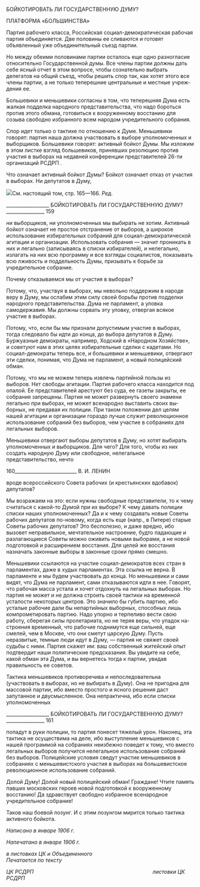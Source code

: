 БОЙКОТИРОВАТЬ ЛИ ГОСУДАРСТВЕННУЮ ДУМУ?

ПЛАТФОРМА «БОЛЬШИНСТВА»

Партия рабочего класса, Российская социал-демократическая рабочая партия объе­диняется. Две половины ее сливаются и готовят объявленный уже объединительный съезд партии.

Но между обеими половинами партии осталось еще одно разногласие относительно Государственной думы. Все члены партии должны дать себе ясный отчет в этом вопро­се, чтобы сознательно выбрать делегатов на общий съезд, чтобы решить спор так, как хотят этого все члены партии, а не только теперешние центральные и местные учреж­дения ее.

Большевики и меньшевики согласны в том, что теперешняя Дума есть жалкая под­делка народного представительства, что надо бороться против этого обмана, готовиться к вооруженному восстанию для созыва свободно избранного всем народом учреди­тельного собрания.

Спор идет только о тактике по отношению к Думе. Меньшевики говорят: партия на­ша должна участвовать в выборе уполномоченных и выборщиков. Большевики говорят: активный бойкот Думы. Мы изложим в этом листке взгляд большевиков, принявших резолюцию против участия в выборах на недавней конференции представителей 26-ти организаций РСДРП .

Что означает активный бойкот Думы? Бойкот означает отказ от участия в выборах. Ни депутатов в Думу,

![](file:///C:/Users/bot32/AppData/Local/Temp/msohtmlclip1/01/clip_image001.png)См. настоящий том, стр. 165—166. _Ред._

  

__________________ БОЙКОТИРОВАТЬ ЛИ ГОСУДАРСТВЕННУЮ ДУМУ?________________ 159

ни выборщиков, ни уполномоченных мы выбирать не хотим. Активный бойкот означа­ет не простое отстранение от выборов, а широкое использование избирательных собра­ний для социал-демократической агитации и организации. Использовать собрания — значит проникать в них и легально (записываясь в списки избирателей), и нелегально, излагать на них всю программу и все взгляды социалистов, показывать всю лживость и поддельность Думы, призывать к борьбе за учредительное собрание.

Почему отказываемся мы от участия в выборах?

Потому, что, участвуя в выборах, мы невольно поддержим в народе веру в Думу, мы ослабим этим силу своей борьбы против подделки народного представительства. Дума не парламент, а уловка самодержавия. Мы должны сорвать эту уловку, отвергая всякое участие в выборах.

Потому, что, если бы мы признали допустимым участие в выборах, тогда следовало бы идти до конца, до выбора депутатов в Думу. Буржуазные демократы, например, Ходский в «Народном Хозяйстве», и советуют нам в этих целях избирательные сделки с кадетами. Но социал-демократы теперь все, и большевики и меньшевики, отвергают эти сделки, понимая, что Дума не парламент, а новый полицейский обман.

Потому, что мы не можем теперь извлечь партийной пользы из выборов. Нет свобо­ды агитации. Партия рабочего класса находится под опалой. Ее представителей аре­стуют без суда, ее газеты закрыты, ее собрания запрещены. Партия не может развер­нуть своего знамени легально при выборах, не может всенародно выставить своих вы­борных, не предавая их полиции. При таком положении дел целям нашей агитации и организации гораздо лучше служит революционное использование собраний без выбо­ров, чем участие в собраниях для легальных выборов.

Меньшевики отвергают выборы депутатов в Думу, но хотят выбирать уполномочен­ных и выборщиков. Для чего? Для того, чтобы из них создать народную Думу или сво­бодное, нелегальное представительство, нечто

  

160__________________________ В. И. ЛЕНИН

вроде всероссийского Совета рабочих (и крестьянских вдобавок) депутатов?

Мы возражаем на это: если нужны свободные представители, то к чему считаться с какой-то Думой при их выборе? К чему давать полиции списки наших уполномочен­ных? Да и к чему создавать новые Советы рабочих депутатов по-новому, когда есть еще (напр., в Питере) старые Советы рабочих депутатов? Это бесполезно, и даже вред­но, ибо вызовет неправильное, мечтательное настроение, будто падающие и разлагаю­щиеся Советы можно оживить новыми выборами, а не новой подготовкой и расшире­нием восстания. Для целей же восстания назначать законные выборы в законные сроки прямо смешно.

Меньшевики ссылаются на участие социал-демократов всех стран в парламентах, даже в худых парламентах. Эта ссылка не верна. В парламенте и мы будем участвовать до конца. Но меньшевики и сами видят, что Дума не парламент, сами отказываются ид­ти в нее. Говорят, что рабочая масса устала и хочет отдохнуть на легальных выборах. Но партия не может и не должна строить своей тактики на временной усталости неко­торых центров. Это значило бы губить партию, ибо усталые рабочие дали бы непар­тийных выборных, способных лишь компрометировать партию. Надо упорно и терпе­ливо вести свою работу, сберегая силы пролетариата, но не теряя веры, что упадок на­строения временный, что рабочие поднимутся еще сильней, еще смелей, чем в Москве, что они сметут царскую Думу. Пусть неразвитые, темные люди идут в Думу, — партия не свяжет своей судьбы с ними. Партия скажет им: ваш собственный житейский опыт подтвердит наши политические предсказания. Вы увидите на себе, какой обман эта Дума, и вы вернетесь тогда к партии, увидав правильность ее советов.

Тактика меньшевиков противоречива и непоследовательна (участвовать в выборах, но не выбирать в Думу). Она не пригодна для массовой партии, ибо вместо простого и ясного решения даст запутанное и двусмысленное. Она непрактична, ибо если списки уполномоченных

  

__________________ БОЙКОТИРОВАТЬ ЛИ ГОСУДАРСТВЕННУЮ ДУМУ?________________ 161

попадут в руки полиции, то партия понесет тяжелый урон. Наконец, эта тактика не осуществима на деле, ибо выступление меньшевиков с нашей программой на собрани­ях неизбежно поведет к тому, что вместо легальных выборов получится нелегальное использование собраний без выборов. Полицейские условия сведут участие меньшеви­ков в собраниях с меньшевистского участия в выборах на большевистское революци­онное использование собраний.

Долой Думу! Долой новый полицейский обман! Граждане! Чтите память павших мо­сковских героев новой подготовкой к вооруженному восстанию! Да здравствует сво­бодно избранное всенародное учредительное собрание!

Таков наш боевой лозунг. И с этим лозунгом мирится только тактика активного бой­кота.

_Написано в январе 1906 г._

_Напечатано в январе 1906 г._

_в листовках ЦК и Объединенного_                                                            _Печатается по тексту_

_ЦК РСДРП                                                                                 листовки ЦК РСДРП_